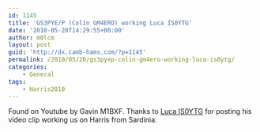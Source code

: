 ```yaml
---
id: 1145
title: 'GS3PYE/P (Colin GM4ERO) working Luca IS0YTG'
date: '2010-05-20T14:29:55+00:00'
author: m0lcm
layout: post
guid: 'http://dx.camb-hams.com/?p=1145'
permalink: /2010/05/20/gs3pyep-colin-gm4ero-working-luca-is0ytg/
categories:
    - General
tags:
    - Harris2010
---
```


Found on Youtube by Gavin M1BXF. Thanks to [Luca IS0YTG](http://www.qrz.com/callsign/IS0YTG) for posting his video clip working us on Harris from Sardinia.  
<object height="385" width="640"><param name="movie" value="http://www.youtube.com/v/NmeKy_u0krU&hl=en_GB&fs=1&"></param><param name="allowFullScreen" value="true"></param><param name="allowscriptaccess" value="always"></param></object>